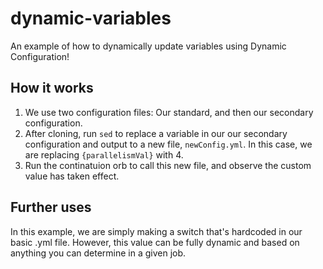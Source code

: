 # dynamic-variables
An example of how to dynamically update variables using Dynamic Configuration!

## How it works

1. We use two configuration files: Our standard, and then our secondary configuration.
2. After cloning, run `sed` to replace a variable in our our secondary configuration and output to a new file, `newConfig.yml`. In this case, we are replacing `{parallelismVal}` with 4.
3. Run the continatuion orb to call this new file, and observe the custom value has taken effect.

## Further uses

In this example, we are simply making a switch that's hardcoded in our basic .yml file. However, this value can be fully dynamic and based on anything you can determine in a given job.
